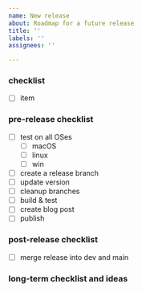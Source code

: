 ```yaml
---
name: New release
about: Roadmap for a future release
title: ''
labels: ''
assignees: ''

---
```


<!-- title the version in the vx.x.x-[alpha/beta] format -->
### <!-- version --> checklist
- [ ] item

### pre-release checklist
- [ ] test on all OSes
  - [ ] macOS
  - [ ] linux
  - [ ] win
- [ ] create a release branch
- [ ] update version
- [ ] cleanup branches
- [ ] build & test
- [ ] create blog post
- [ ] publish

### post-release checklist
- [ ] merge release into dev and main

### long-term checklist and ideas
<!-- add items here -->
